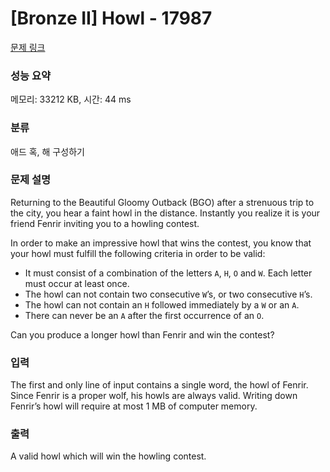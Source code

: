 # [Bronze II] Howl - 17987 

[문제 링크](https://www.acmicpc.net/problem/17987) 

### 성능 요약

메모리: 33212 KB, 시간: 44 ms

### 분류

애드 혹, 해 구성하기

### 문제 설명

<p>Returning to the Beautiful Gloomy Outback (BGO) after a strenuous trip to the city, you hear a faint howl in the distance. Instantly you realize it is your friend Fenrir inviting you to a howling contest.</p>

<p>In order to make an impressive howl that wins the contest, you know that your howl must fulfill the following criteria in order to be valid:</p>

<ul>
	<li>It must consist of a combination of the letters <code>A</code>, <code>H</code>, <code>O</code> and <code>W</code>. Each letter must occur at least once.</li>
	<li>The howl can not contain two consecutive <code>W</code>’s, or two consecutive <code>H</code>’s.</li>
	<li>The howl can not contain an <code>H</code> followed immediately by a <code>W</code> or an <code>A</code>.</li>
	<li>There can never be an <code>A</code> after the first occurrence of an <code>O</code>.</li>
</ul>

<p>Can you produce a longer howl than Fenrir and win the contest?</p>

### 입력 

 <p>The first and only line of input contains a single word, the howl of Fenrir. Since Fenrir is a proper wolf, his howls are always valid. Writing down Fenrir’s howl will require at most 1 MB of computer memory.</p>

### 출력 

 <p>A valid howl which will win the howling contest.</p>

